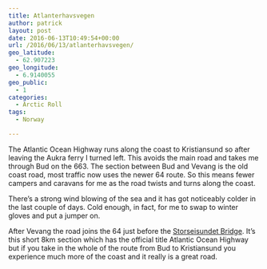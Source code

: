 ```yaml
---
title: Atlanterhavsvegen
author: patrick
layout: post
date: 2016-06-13T10:49:54+00:00
url: /2016/06/13/atlanterhavsvegen/
geo_latitude:
  - 62.907223
geo_longitude:
  - 6.9140055
geo_public:
  - 1
categories:
  - Arctic Roll
tags:
  - Norway

---
```

The Atlantic Ocean Highway runs along the coast to Kristiansund so after leaving the Aukra ferry I turned left. This avoids the main road and takes me through Bud on the 663. The section between Bud and Vevang is the old coast road, most traffic now uses the newer 64 route. So this means fewer campers and caravans for me as the road twists and turns along the coast.&nbsp;

There&#8217;s a strong wind blowing of the sea and it has got noticeably colder in the last couple of days. Cold enough, in fact, for me to swap to winter gloves and put a jumper on.&nbsp;

After Vevang the road joins the 64 just before the&nbsp;[Storseisundet Bridge][1]. It&#8217;s this short 8km section which has the official title Atlantic Ocean Highway but if you take in the whole of the route from Bud to Kristiansund you experience much more of the coast and it really is a great road.&nbsp;

 [1]: https://en.wikipedia.org/wiki/Storseisundet_Bridge?wprov=sfsi1